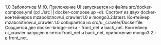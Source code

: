1.0 Заболотнов М.Ю.
Приложение UI запускается из файла src/docker-compose.yml (cd ./src || docker-compose up -d). Состоит из двух docker-контейнеров mzabolotnov/ui_crawler:1.0 и mongo3.2:latest. Контейнер mzabolotnov/ui_crawler:1.0 собирается из src/ui_crawler/Dockerfile. Создается две docker-bridge-сети - front_net и back_net. Контейнер ui_crawler запущен в сетях front_net и back_net, приложение mongo3.2 - в front_net.

